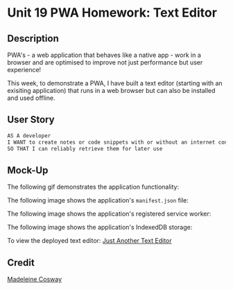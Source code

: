 # Unit 19 PWA Homework: Text Editor


## Description

PWA's - a web application that behaves like a native app - work in a browser and are optimised to improve not just performance but user experience!

This week, to demonstrate a PWA, I have built a text editor (starting with an exisiting application) that runs in a web browser but can also be installed and used offline. 


## User Story

```md
AS A developer
I WANT to create notes or code snippets with or without an internet connection
SO THAT I can reliably retrieve them for later use
```


## Mock-Up

The following gif demonstrates the application functionality:




The following image shows the application's `manifest.json` file:



The following image shows the application's registered service worker:



The following image shows the application's IndexedDB storage:


To view the deployed text editor: [Just Another Text Editor](https://tranquil-waters-73039.herokuapp.com/)


## Credit


[Madeleine Cosway](https://github.com/madeleinesc)